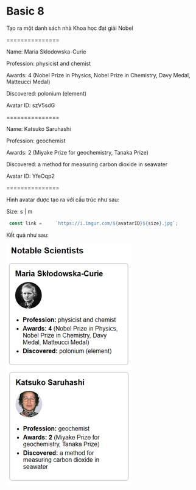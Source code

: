 # Basic 8

Tạo ra một danh sách nhà Khoa học đạt giải Nobel

===============

Name: Maria Sklodowska-Curie

Profession: physicist and chemist

Awards: 4 (Nobel Prize in Physics, Nobel Prize in Chemistry, Davy Medal, Matteucci Medal)

Discovered: polonium (element)

Avatar ID: szV5sdG

===============

Name: Katsuko Saruhashi

Profession: geochemist

Awards: 2 (Miyake Prize for geochemistry, Tanaka Prize)

Discovered: a method for measuring carbon dioxide in seawater

Avatar ID: YfeOqp2

===============

Hình avatar được tạo ra với cấu trúc như sau: 

Size: s | m

```js
 const link =     `https://i.imgur.com/${avatarID}${size}.jpg`;
```

Kết quả như sau:

![ui](basic-8.png)